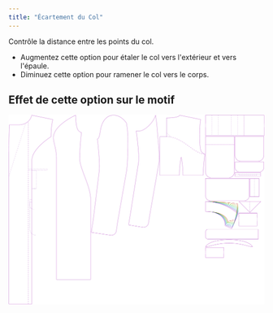 ```yaml
---
title: "Écartement du Col"
---
```


Contrôle la distance entre les points du col.

- Augmentez cette option pour étaler le col vers l'extérieur et vers l'épaule.
- Diminuez cette option pour ramener le col vers le corps.

## Effet de cette option sur le motif

![Cette image montre l'effet de cette option en superposant plusieurs variantes qui ont une valeur différente pour cette option](carlita_collarspread_sample.svg "Effet de cette option sur le modèle")
